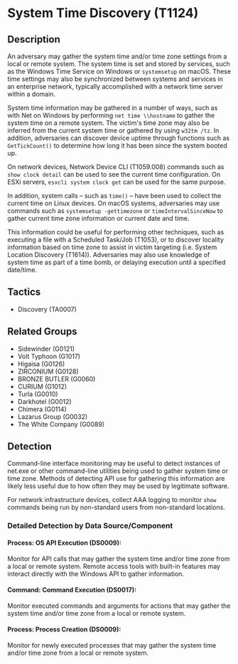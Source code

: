 # System Time Discovery (T1124)

## Description
An adversary may gather the system time and/or time zone settings from a local or remote system. The system time is set and stored by services, such as the Windows Time Service on Windows or ```systemsetup``` on macOS. These time settings may also be synchronized between systems and services in an enterprise network, typically accomplished with a network time server within a domain.

System time information may be gathered in a number of ways, such as with Net on Windows by performing ```net time \\hostname``` to gather the system time on a remote system. The victim's time zone may also be inferred from the current system time or gathered by using ```w32tm /tz```. In addition, adversaries can discover device uptime through functions such as ```GetTickCount()``` to determine how long it has been since the system booted up.

On network devices, Network Device CLI (T1059.008) commands such as `show clock detail` can be used to see the current time configuration. On ESXi servers, `esxcli system clock get` can be used for the same purpose.

In addition, system calls – such as ```time()``` – have been used to collect the current time on Linux devices. On macOS systems, adversaries may use commands such as ```systemsetup -gettimezone``` or ```timeIntervalSinceNow``` to gather current time zone information or current date and time.

This information could be useful for performing other techniques, such as executing a file with a Scheduled Task/Job (T1053), or to discover locality information based on time zone to assist in victim targeting (i.e. System Location Discovery (T1614)). Adversaries may also use knowledge of system time as part of a time bomb, or delaying execution until a specified date/time.

## Tactics
- Discovery (TA0007)

## Related Groups
- Sidewinder (G0121)
- Volt Typhoon (G1017)
- Higaisa (G0126)
- ZIRCONIUM (G0128)
- BRONZE BUTLER (G0060)
- CURIUM (G1012)
- Turla (G0010)
- Darkhotel (G0012)
- Chimera (G0114)
- Lazarus Group (G0032)
- The White Company (G0089)

## Detection
Command-line interface monitoring may be useful to detect instances of net.exe or other command-line utilities being used to gather system time or time zone. Methods of detecting API use for gathering this information are likely less useful due to how often they may be used by legitimate software.

For network infrastructure devices, collect AAA logging to monitor `show` commands being run by non-standard users from non-standard locations.

### Detailed Detection by Data Source/Component
#### Process: OS API Execution (DS0009): 
Monitor for API calls that may gather the system time and/or time zone from a local or remote system. Remote access tools with built-in features may interact directly with the Windows API to gather information.

#### Command: Command Execution (DS0017): 
Monitor executed commands and arguments for actions that may gather the system time and/or time zone from a local or remote system.

#### Process: Process Creation (DS0009): 
Monitor for newly executed processes that may gather the system time and/or time zone from a local or remote system.

